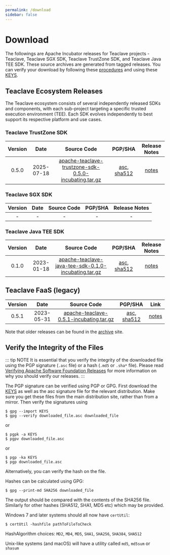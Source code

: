 ```yaml
---
permalink: /download
sidebar: false
---
```

# Download

The followings are Apache Incubator releases for Teaclave projects - Teaclave,
Teaclave SGX SDK, Teaclave TrustZone SDK, and Teaclave Java TEE SDK. These
source archives are generated from tagged releases. You can verify your download
by following these
[procedures](https://www.apache.org/info/verification.html) and using these
[KEYS](https://downloads.apache.org/incubator/teaclave/KEYS).

## Teaclave Ecosystem Releases

The Teaclave ecosystem consists of several independently released SDKs and components, 
with each sub-project targeting a specific trusted execution environment (TEE).
Each SDK evolves independently to best support its respective platform and use cases.

### Teaclave TrustZone SDK

| Version | Date | Source Code               | PGP/SHA | Release Notes |
|:-------:|:------------:|:-------------------------:|:----:|:-------:|
| 0.5.0   | 2025-07-18   | [apache-teaclave-trustzone-sdk-0.5.0-incubating.tar.gz](https://downloads.apache.org/incubator/teaclave/trustzone-sdk-0.5.0/apache-teaclave-trustzone-sdk-0.5.0-incubating.tar.gz) | [asc](https://downloads.apache.org/incubator/teaclave/trustzone-sdk-0.5.0/apache-teaclave-trustzone-sdk-0.5.0-incubating.tar.gz.asc), [sha512](https://downloads.apache.org/incubator/teaclave/trustzone-sdk-0.5.0/apache-teaclave-trustzone-sdk-0.5.0-incubating.tar.gz.sha512) | [notes](https://github.com/apache/incubator-teaclave-trustzone-sdk/releases/tag/v0.5.0) |

### Teaclave SGX SDK

| Version | Date | Source Code               | PGP/SHA | Release Notes |
|:-------:|:------------:|:-------------------------:|:----:|:-------:|
| - | - | - | - | - |


### Teaclave Java TEE SDK

| Version | Date | Source Code               | PGP/SHA | Release Notes |
|:-------:|:------------:|:-------------------------:|:----:|:-------:|
| 0.1.0 | 2023-01-18 | [apache-teaclave-java-tee-sdk-0.1.0-incubating.tar.gz](https://downloads.apache.org/incubator/teaclave/java-tee-sdk-v0.1.0/apache-teaclave-java-tee-sdk-0.1.0-incubating.tar.gz) | [asc](https://downloads.apache.org/incubator/teaclave/java-tee-sdk-v0.1.0/apache-teaclave-java-tee-sdk-0.1.0-incubating.tar.gz.asc), [sha512](https://downloads.apache.org/incubator/teaclave/java-tee-sdk-v0.1.0/apache-teaclave-java-tee-sdk-0.1.0-incubating.tar.gz.sha512) | [notes](https://github.com/apache/incubator-teaclave-java-tee-sdk/releases/tag/v0.1.0) |


## Teaclave FaaS (legacy)

| Version | Date | Source Code               | PGP/SHA | Link |
|:-------:|:------------:|:-------------------------:|:-------:|:-------------:|
| 0.5.1   | 2023-05-31   | [apache-teaclave-0.5.1-incubating.tar.gz](https://downloads.apache.org/incubator/teaclave/0.5.1/apache-teaclave-0.5.1-incubating.tar.gz)| [asc](https://downloads.apache.org/incubator/teaclave/0.5.1/apache-teaclave-0.5.1-incubating.tar.gz.asc), [sha512](https://downloads.apache.org/incubator/teaclave/0.5.1/apache-teaclave-0.5.1-incubating.tar.gz.sha512) | [notes](https://github.com/apache/incubator-teaclave/releases/tag/v0.5.1) |

Note that older releases can be found in the [archive](https://archive.apache.org/dist/incubator/teaclave/) site.

## Verify the Integrity of the Files

::: tip NOTE
It is essential that you verify the integrity of the downloaded file using the
PGP signature (`.asc` file) or a hash (`.md5` or `.sha*` file). Please read
[Verifying Apache Software Foundation Releases](https://www.apache.org/info/verification.html)
for more information on why you should verify our releases.
:::

The PGP signature can be verified using PGP or GPG. First download the
[KEYS](https://downloads.apache.org/incubator/teaclave/KEYS) as
well as the asc signature file for the relevant distribution. Make sure you get
these files from the main distribution site, rather than from a mirror. Then
verify the signatures using

```
$ gpg --import KEYS
$ gpg --verify downloaded_file.asc downloaded_file
```
or
```
$ pgpk -a KEYS
$ pgpv downloaded_file.asc
```
or
```
$ pgp -ka KEYS
$ pgp downloaded_file.asc
```
Alternatively, you can verify the hash on the file.

Hashes can be calculated using GPG:

```
$ gpg --print-md SHA256 downloaded_file
```

The output should be compared with the contents of the SHA256 file. Similarly
for other hashes (SHA512, SHA1, MD5 etc) which may be provided.

Windows 7 and later systems should all now have `certUtil`:

```
$ certUtil -hashfile pathToFileToCheck
```

HashAlgorithm choices: `MD2`, `MD4`, `MD5`, `SHA1`, `SHA256`, `SHA384`, `SHA512`

Unix-like systems (and macOS) will have a utility called `md5`, `md5sum` or `shasum`
